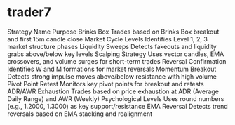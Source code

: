 # trader7

Strategy Name	Purpose
Brinks Box	Trades based on Brinks Box breakout and first 15m candle close
Market Cycle Levels	Identifies Level 1, 2, 3 market structure phases
Liquidity Sweeps	Detects fakeouts and liquidity grabs above/below key levels
Scalping Strategy	Uses vector candles, EMA crossovers, and volume surges for short-term trades
Reversal Confirmation	Identifies W and M formations for market reversals
Momentum Breakout	Detects strong impulse moves above/below resistance with high volume
Pivot Point Retest	Monitors key pivot points for breakout and retests
ADR/AWR Exhaustion	Trades based on price exhaustion at ADR (Average Daily Range) and AWR (Weekly)
Psychological Levels	Uses round numbers (e.g., 1.2000, 1.3000) as key support/resistance
EMA Reversal	Detects trend reversals based on EMA stacking and realignment
